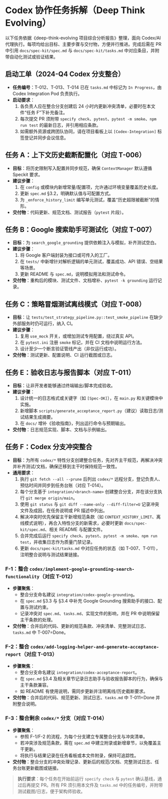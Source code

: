 # Codex 协作任务拆解（Deep Think Evolving）

以下任务依据《deep-think-evolving 项目综合分析报告》整理，面向 Codex/AI 代理执行。每项均给出目标、主要步骤与交付物，方便并行推进。完成后需在 PR 中引用 `docs/spec-kit/spec.md` 与 `docs/spec-kit/tasks.md` 中对应条目，并附带自动化测试或验证结果。

## 启动工单（2024-Q4 Codex 分支整合）

- **任务编号**：T-012、T-013、T-014 已在 `tasks.md` 中标记为 `In Progress`，由 Codex Integration Pod 负责执行。
- **启动要求**：
  1. 各负责人应在整合分支创建后 24 小时内更新冲突清单，必要时在本文件“任务 F”下补充备注。
  2. 每次提交 PR 须附带 `specify check`、`pytest`、`pytest -m smoke`、`npm run test` 的最新日志，并引用相应条款。
  3. 如需额外资源或跨团队协同，请在项目看板上以 `[Codex-Integration]` 标签登记并同步会议信息。


## 任务 A：上下文历史截断配置化（对应 T-006）
- **目标**：将历史限制写入配置并同步规范，确保 `ContextManager` 默认遵循 Speckit 要求。
- **建议步骤**：
  1. 在 `config` 或模块内新增常量/配置项，允许通过环境变量覆盖历史长度。
  2. 更新 `spec.md` §3.2，明确默认值与可配置方式。
  3. 为 `_enforce_history_limit` 编写单元测试，覆盖“历史超限被截断”的情形。
- **交付物**：代码更新、规范文档、测试报告（`pytest` 片段）。

## 任务 B：Google 搜索助手可测试化（对应 T-007）
- **目标**：为 `search_google_grounding` 提供依赖注入与模拟，补齐测试空白。
- **建议步骤**：
  1. 将 Google 客户端封装为接口或可传入的工厂。
  2. 在 `tests/` 中新增针对解析逻辑的单元测试，覆盖成功、API 错误、空结果等场景。
  3. 更新 README 与 `spec.md`，说明模拟用法和测试命令。
- **交付物**：重构后的模块、测试文件、文档增补、`pytest -k grounding` 运行记录。

## 任务 C：策略冒烟测试离线模式（对应 T-008）
- **目标**：让 `tests/test_strategy_pipeline.py::test_smoke_pipeline` 在缺少外部服务时仍可运行，纳入 CI。
- **建议步骤**：
  1. 复用 `use_mock` 开关，或增加测试专用配置，绕过真实 API。
  2. 在 `pytest.ini` 注册 `smoke` 标记，并在 CI 文档中说明运行方法。
  3. 设计至少一个断言验证管线产出（非仅运行成功）。
- **交付物**：测试更新、配置说明、CI 运行截图或日志。

## 任务 E：验收日志与报告脚本（对应 T-011）
- **目标**：让非开发者能够通过终端输出/脚本完成验收。
- **建议步骤**：
  1. 设计统一的日志格式或关键字（如 `[Spec-OK]`），在 `main.py` 和关键模块中实施。
  2. 新增脚本 `scripts/generate_acceptance_report.py`（建议）读取日志/测试结果生成摘要。
  3. 在 `docs/` 增补《验收指南》，列出运行命令与预期输出。
- **交付物**：日志规范实现、脚本、文档与示例输出。

## 任务 F：Codex 分支冲突整合
- **目标**：为所有 `codex/*` 特性分支创建整合任务，先对齐主干规范，再解决冲突并补齐测试/文档，确保迁移到主干时保持规范一致性。
- **通用要求**：
  1. 执行 `git fetch --all --prune` 后列出 `codex/*` 远程分支，登记负责人、预估时间并同步到任务台账（对应 T-014）。
  2. 每个分支基于 `integration/<branch-name>` 创建整合分支，并在该分支执行 `git merge origin/main`。
  3. 使用 `git status` 与 `git diff --name-only --diff-filter=U` 记录冲突文件及成因，在任务说明或 PR 描述中列出。
  4. 解决冲突时优先保留主干新增规范条款（如 `CONTEXT_HISTORY_LIMIT`、离线模式说明），再合入特性分支的新需求，必要时更新 `docs/spec-kit/spec.md`、相关 README 与配置文件。
  5. 合并完成后运行 `specify check`、`pytest`、`pytest -m smoke`、`npm run test`，并收集日志作为质量门禁记录。
  6. 更新 `docs/spec-kit/tasks.md` 中对应任务的状态（如 T-007、T-011），注明整合说明与测试结果链接。

### F-1：整合 `codex/implement-google-grounding-search-functionality`（对应 T-012）
- **步骤聚焦**：
  - 整合分支命名建议 `integration/codex-google-grounding`。
  - 在 `spec.md` §3.3 与 §3.4 中补充 Google Grounding 搜索助手的接口、配置与测试约束。
  - 记录冲突对 `spec.md`、`tasks.md`、实现文件的影响，并在 PR 中说明保留主干条款的处理。
- **交付物**：合并后的代码、更新的规范条款、冲突清单、完整测试日志、`tasks.md` 中 T-007=Done。

### F-2：整合 `codex/add-logging-helper-and-generate-acceptance-report`（对应 T-013）
- **步骤聚焦**：
  - 整合分支命名建议 `integration/codex-acceptance-report`。
  - 在 `spec.md` §3.4 及相关章节记录日志助手与验收报告脚本的行为，确保与主干条款兼容。
  - 如 README 有使用说明，需同步更新并注明离线/历史截断要求。
- **交付物**：合并后的代码、规范更新、测试日志、`tasks.md` 中 T-011=Done 并附整合说明。

### F-3：整合剩余 `codex/*` 分支（对应 T-014）
- **步骤聚焦**：
  - 参照 F-1/F-2 的流程，为每个分支建立专属整合分支与冲突清单。
  - 若冲突涉及规范条款，需在 `spec.md` 中建立附录或新增章节，以免覆盖主干更新。
  - 将执行与结果记录在任务看板或本文件附录，保持可追踪性。
- **交付物**：整合分支的冲突处理记录、更新后的规范/文档、完整测试日志、任务台账更新截图或链接。

> **执行要求**：每个任务在开始前运行 `specify check` 与 `pytest` 确认基线，通过后再提交 PR。所有 PR 须引用本文件及 `tasks.md` 中的任务编号，并附带测试截图/日志，便于架构师验收。
